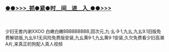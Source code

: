 <h3 class="heading-element" style="font-size:1.25em;font-weight:var(--base-text-weight-semibold, 600);color:#1F2328;font-family:-apple-system, BlinkMacSystemFont, &quot;background-color:#FFFFFF;">
	<a href="https://github.k596.com/666.html">●●&gt;&gt;&gt;_抓●紧●时__间__进__入_●●&gt;&gt;&gt;</a></h3>
</br>

</br>
少妇无套内谢XXOO 白嫩白嫩BBBBBBBBB,囧次元,九·幺·9·1,九幺,九幺9.1旧版免费解锁版,九幺9.1无风险免费版安装,九幺黄9·1,九幺黄9·1安装,久欠免费看少妇高潮A片,来真正的狗配人真人视频
